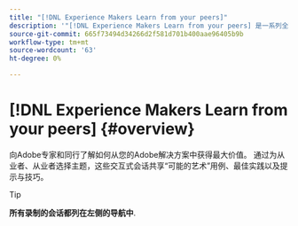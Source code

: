 ```yaml
---
title: "[!DNL Experience Makers Learn from your peers]"
description: '"[!DNL Experience Makers Learn from your peers] 是一系列全球虚拟客户学习活动，专注于深入挖掘 [!DNL Adobe Experience Cloud] 解决方案。”'
source-git-commit: 665f73494d34266d2f581d701b400aae96405b9b
workflow-type: tm+mt
source-wordcount: '63'
ht-degree: 0%

---
```


# [!DNL Experience Makers Learn from your peers] {#overview}

<!--- <img alt="Experience Makers Learn from your peers" src="./assets/skill-exchange.png" /> --->

向Adobe专家和同行了解如何从您的Adobe解决方案中获得最大价值。 通过为从业者、从业者选择主题，这些交互式会话共享“可能的艺术”用例、最佳实践以及提示与技巧。

>[!TIP]
>
>**所有录制的会话都列在左侧的导航中**.